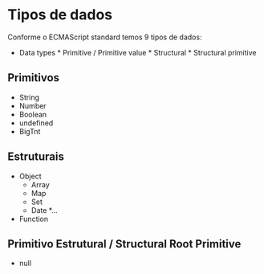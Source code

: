 # Tipos de dados

Conforme o ECMAScript standard temos 9 tipos de dados:

* Data types
        * Primitive / Primitive value
        * Structural 
        * Structural primitive


## Primitivos

* String 
* Number
* Boolean
* undefined
* BigTnt

## Estruturais

* Object
    * Array
    * Map
    * Set
    * Date
    *...
* Function

## Primitivo Estrutural / Structural Root Primitive

* null


